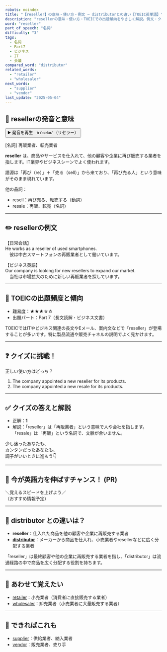 ```yaml
---
robots: noindex
title: "【reseller】の意味・使い方・例文 ― distributorとの違い【TOEIC英単語】"
description: "resellerの意味・使い方・TOEICでの出題傾向をやさしく解説。例文・クイズ付きでdistributorとの違いもわかりやすく学べます。"
word: "reseller"
part_of_speech: "名詞"
difficulty: "3"
tags:
  - 名詞
  - Part7
  - ビジネス
  - IT
  - 会議
compared_word: "distributor"
related_words:
  - "retailer"
  - "wholesaler"
next_words:
  - "supplier"
  - "vendor"
last_update: "2025-05-04"
---
```


## 🔰 resellerの発音と意味

<button class="play-audio" onclick="playTTS('reseller')">
  <span class="play-audio-main">
    ▶️ 発音を再生　/rɪˈselər/
  </span>
  <span class="play-audio-sub">
    （リセラー）
  </span>
</button>

[名詞] 再販業者、転売業者

**reseller** は、商品やサービスを仕入れて、他の顧客や企業に再び販売する業者を指します。IT業界やビジネスシーンでよく使われます。

語源は「再び（re）」＋「売る（sell）」から来ており、「再び売る人」という意味がそのまま現れています。

他の品詞：  
- resell：再び売る、転売する（動詞）
- resale：再販、転売（名詞）

---

## ✏️ resellerの例文

【日常会話】  
He works as a reseller of used smartphones.  
　彼は中古スマートフォンの再販業者として働いています。

【ビジネス英語】  
Our company is looking for new resellers to expand our market.  
　当社は市場拡大のために新しい再販業者を探しています。

---

## 🎯 TOEICの出題頻度と傾向

- 難易度：★★★☆☆
- 出題パート：Part 7（長文読解・ビジネス文書）

TOEICではITやビジネス関連の長文やEメール、案内文などで「reseller」が登場することが多いです。特に製品流通や販売チャネルの説明でよく見かけます。

---

## ❓ クイズに挑戦！

正しい使い方はどっち？

1. The company appointed a new reseller for its products.  
2. The company appointed a new resale for its products.

---

## ✅ クイズの答えと解説

- 正解：**1**
- 解説：「reseller」は「再販業者」という意味で人や会社を指します。「resale」は「再販」という名詞で、文脈が合いません。

少し迷ったあなたも、  
カンタンだったあなたも、  
調子がいいときに進もう👇️

---

## 🚀 今が英語力を伸ばすチャンス！ (PR)

<div class="info-center">
＼覚えるスピードを上げよう／<br>  
（おすすめ情報予定）
</div>

---

## 🤔  distributor との違いは？

- **reseller**：仕入れた商品を他の顧客や企業に再販売する業者
- **[distributor](/distributor)**：メーカーから商品を仕入れ、小売業者やresellerなどに広く分配する業者

「reseller」は最終顧客や他の企業に再販売する業者を指し、「distributor」は流通経路の中で商品を広く分配する役割を持ちます。

---

## 🧩 あわせて覚えたい

- [retailer](/retailer)：小売業者（消費者に直接販売する業者）
- [wholesaler](/wholesaler)：卸売業者（小売業者に大量販売する業者）

---

## 📖 できればこれも

- [supplier](/supplier)：供給業者、納入業者
- [vendor](/vendor)：販売業者、売り手

<!-- cvid: aid19_bid17 -->
